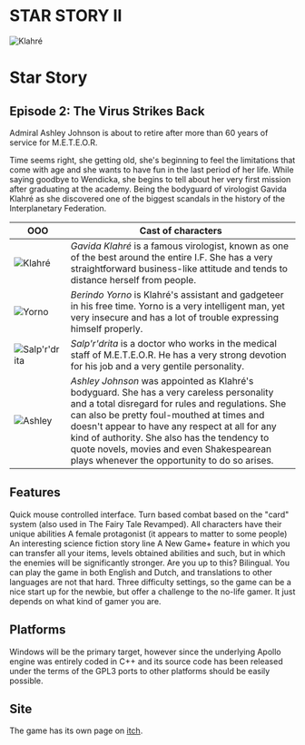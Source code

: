 # STAR STORY II


![Klahré](https://user-images.githubusercontent.com/11202073/134805392-6985de40-15d0-46ef-a5e4-39895da50d0c.png)


# Star Story
## Episode 2: The Virus Strikes Back

Admiral Ashley Johnson is about to retire after more than 60 years of service for M.E.T.E.O.R. 

Time seems right, she getting old, she's beginning to feel the limitations that come with age and she wants to have fun in the last period of her life. While saying goodbye to Wendicka, she begins to tell about her very first mission after graduating at the academy. Being the bodyguard of virologist Gavida Klahré as she discovered one of the biggest scandals in the history of the Interplanetary Federation. 



OOO | Cast of characters 
---|---
![Klahré](https://user-images.githubusercontent.com/11202073/134805392-6985de40-15d0-46ef-a5e4-39895da50d0c.png) | *Gavida Klahré* is a famous virologist, known as one of the best around the entire I.F. She has a very straightforward business-like attitude and tends to distance herself from people.
![Yorno](https://user-images.githubusercontent.com/11202073/134805395-8f541350-6239-4c90-a98a-79b68f6460f7.png) | *Berindo Yorno* is Klahré's assistant and gadgeteer in his free time. Yorno is a very intelligent man, yet very insecure and has a lot of trouble expressing himself properly.
![Salp'r'drita](https://user-images.githubusercontent.com/11202073/134805393-4e31c0e9-667e-4d59-8831-aa93d539d8e4.png) | *Salp'r'drita* is a doctor who works in the medical staff of M.E.T.E.O.R. He has a very strong devotion for his job and a very gentile personality. 
![Ashley](https://user-images.githubusercontent.com/11202073/134805394-9a3be218-b3b3-41b9-ba44-036ac1453ef1.png) | *Ashley Johnson* was appointed as Klahré's bodyguard. She has a very careless personality and a total disregard for rules and regulations. She can also be pretty foul-mouthed at times and doesn't appear to have any respect at all for any kind of authority. She also has the tendency to quote novels, movies and even Shakespearean plays whenever the opportunity to do so arises.




## Features
Quick mouse controlled interface.
Turn based combat based on the "card" system (also used in The Fairy Tale Revamped).
All characters have their unique abilities
A female protagonist (it appears to matter to some people)
An interesting science fiction story line
A New Game+ feature in which you can transfer all your items, levels obtained abilities and such, but in which the enemies will be significantly stronger. Are you up to this?
Bilingual. You can play the game in both English and Dutch, and translations to other languages are not that hard.
Three difficulty settings, so the game can be a nice start up for the newbie, but offer a challenge to the no-life gamer. It just depends on what kind of gamer you are.


## Platforms
Windows will be the primary target, however since the underlying Apollo engine was entirely coded in C++ and its source code has been released under the terms of the GPL3 ports to other platforms should be easily possible.

## Site

The game has its own page on [itch](https://phantasar-productions.itch.io/star-story-ii).
